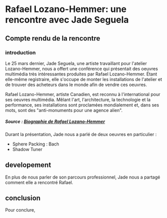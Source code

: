 # Rafael Lozano-Hemmer: une rencontre avec Jade Seguela

## Compte rendu de la rencontre

### introduction
Le 25 mars dernier, Jade Seguela, une artiste travaillant pour l'atelier Lozano-Hemmer, nous a offert une conférence qui présentait des oeuvres multimédia très intéressantes produites par Rafael Lozano-Hemmer. Étant elle-même registraire, elle s'occupe de monter les installations de l'atelier et de trouver des acheteurs dans le monde afin de vendre ces oeuvres.

Rafael Lozano-Hemmer, artiste Canadien, est reconnu à l'international pour ses oeuvres multimédia. Mêlant l'art, l'architecture, la technologie et la performance, ses installations sont proclamées mondialement et, dans ses mots, sont des "anti-monuments pour une agence alien".

##### Source : [Biographie de Rafael Lozano-Hemmer](https://www.lozano-hemmer.com/bio.php)

Durant la présentation, Jade nous a parlé de deux oeuvres en particulier : 
- Sphere Packing : Bach
- Shadow Tuner

## developement
En plus de nous parler de son parcours professionnel, Jade nous a partagé comment elle a rencontré Rafael. 

## conclusion
Pour conclure, 
